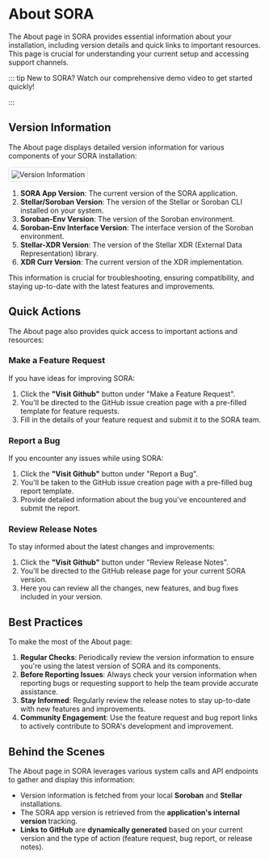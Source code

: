 # About SORA

The About page in SORA provides essential information about your installation, including version details and quick links to important resources. This page is crucial for understanding your current setup and accessing support channels.

::: tip
New to SORA? Watch our comprehensive demo video to get started quickly!

<!-- <iframe width="560" height="315" src="https://www.youtube.com/embed/YOUR_VIDEO_ID" frameborder="0" allow="accelerometer; autoplay; clipboard-write; encrypted-media; gyroscope; picture-in-picture" allowfullscreen></iframe> -->
:::

## Version Information

The About page displays detailed version information for various components of your SORA installation:

<div class="image-border">

![Version Information](/public/features/about/about.png)

</div>

1. **SORA App Version**: The current version of the SORA application.
2. **Stellar/Soroban Version**: The version of the Stellar or Soroban CLI installed on your system.
3. **Soroban-Env Version**: The version of the Soroban environment.
4. **Soroban-Env Interface Version**: The interface version of the Soroban environment.
5. **Stellar-XDR Version**: The version of the Stellar XDR (External Data Representation) library.
6. **XDR Curr Version**: The current version of the XDR implementation.

This information is crucial for troubleshooting, ensuring compatibility, and staying up-to-date with the latest features and improvements.

## Quick Actions

The About page also provides quick access to important actions and resources:

<!-- ![Quick Actions](/public/features/about/quick-actions.png) -->

### Make a Feature Request

If you have ideas for improving SORA:

1. Click the **"Visit Github"** button under "Make a Feature Request".
2. You'll be directed to the GitHub issue creation page with a pre-filled template for feature requests.
3. Fill in the details of your feature request and submit it to the SORA team.

### Report a Bug

If you encounter any issues while using SORA:

1. Click the **"Visit Github"** button under "Report a Bug".
2. You'll be taken to the GitHub issue creation page with a pre-filled bug report template.
3. Provide detailed information about the bug you've encountered and submit the report.

### Review Release Notes

To stay informed about the latest changes and improvements:

1. Click the **"Visit Github"** button under "Review Release Notes".
2. You'll be directed to the GitHub release page for your current SORA version.
3. Here you can review all the changes, new features, and bug fixes included in your version.

## Best Practices

To make the most of the About page:

1. **Regular Checks**: Periodically review the version information to ensure you're using the latest version of SORA and its components.
2. **Before Reporting Issues**: Always check your version information when reporting bugs or requesting support to help the team provide accurate assistance.
3. **Stay Informed**: Regularly review the release notes to stay up-to-date with new features and improvements.
4. **Community Engagement**: Use the feature request and bug report links to actively contribute to SORA's development and improvement.

## Behind the Scenes

The About page in SORA leverages various system calls and API endpoints to gather and display this information:

- Version information is fetched from your local **Soroban** and **Stellar** installations.
- The SORA app version is retrieved from the **application's internal version** tracking.
- **Links to GitHub** are **dynamically generated** based on your current version and the type of action (feature request, bug report, or release notes).

<style>
.image-border img {
    border: 1px solid #ddd;
    border-radius: 4px;
    padding: 5px;
}
</style>

